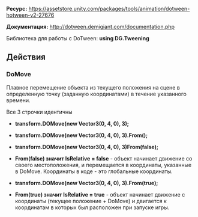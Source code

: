 **Ресурс:** https://assetstore.unity.com/packages/tools/animation/dotween-hotween-v2-27676

**Документация:** http://dotween.demigiant.com/documentation.php

Библиотека для работы с DoTween: **using DG.Tweening**

## Действия
### DoMove
Плавное перемещение объекта из текущего положения на сцене в определенную точку (заданную координатами) в течение указанного времени.

Все 3 строчки идентичны
* **transform.DOMove(new Vector3(0, 4, 0), 3);**
* **transform.DOMove(new Vector3(0, 4, 0), 3).From();**
* **transform.DOMove(new Vector3(0, 4, 0), 3)From(false);**
* **From(false) значит IsRelative = false** - объект начинает движение со своего местоположения, и перемещается в координаты, указанные в DoMove. Координаты в коде - это глобальные координаты.


* **transform.DOMove(new Vector3(0, 4, 0), 3).From(true);**
* **From(true) значит IsRelative = true** - объект начинает движение с координаты (текущее положение + DoMove) и двигается к координатам в которых был расположен при запуске игры.